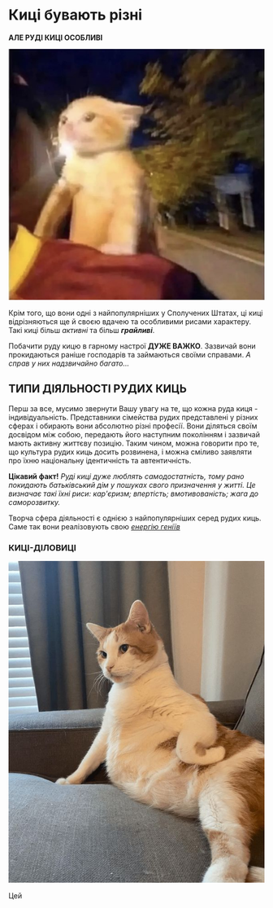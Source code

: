 # Киці бувають різні
**АЛЕ РУДІ КИЦІ ОСОБЛИВІ**


![img](1.png)

Крім того, що вони одні з найпопулярніших у Сполучених Штатах, ці киці відрізняються ще й своєю вдачею та особливими рисами характеру. Такі киці більш _активні_ та більш **_грайливі_**. 

Побачити руду кицю в гарному настрої **ДУЖЕ ВАЖКО**. Зазвичай вони прокидаються раніше господарів та займаються своїми справами. _А справ у них надзвичайно багато..._

## ТИПИ ДІЯЛЬНОСТІ РУДИХ КИЦЬ

Перш за все, мусимо звернути Вашу увагу на те, що кожна руда киця - індивідуальність. Представники сімейства рудих представлені у різних сферах і обирають вони абсолютно різні професії. Вони діляться своїм досвідом між собою, передають його наступним поколінням і зазвичай мають активну життєву позицію. Таким чином, можна говорити про те, що культура рудих киць досить розвинена, і можна сміливо заявляти про їхню національну ідентичність та автентичність. 

**Цікавий факт!** _Руді киці дуже люблять самодостатність, тому рано покидають батьківський дім у пошуках свого призначення у житті. Це визначає такі їхні риси: кар'єризм; впертість; вмотивованість; жага до саморозвитку._

Творча сфера діяльності є однією з найпопулярніших серед рудих киць. Саме так вони реалізовують свою _[енергію геніїв]([url](https://uk.wikiquote.org/wiki/%D0%93%D0%B5%D0%BD%D1%96%D0%B9)https://uk.wikiquote.org/wiki/%D0%93%D0%B5%D0%BD%D1%96%D0%B9)_

### КИЦІ-ДІЛОВИЦІ
![img](киця-діловиця.jpg)

Цей
